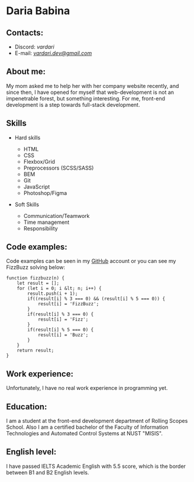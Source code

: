 # **Daria Babina**

## **Contacts:**

* Discord: *vardari*
* E-mail: *vardari.dev@gmail.com*

## **About me:**

My mom asked me to help her with her company website recently, and since then, I have opened for myself that web-development is not an impenetrable forest, but something interesting.
For me, front-end development is a step towards full-stack development.

## Skills
* Hard skills
    + HTML
    + CSS
    + Flexbox/Grid
    + Preprocessors (SCSS/SASS)
    + BEM
    + Git
    + JavaScript
    + Photoshop/Figma

* Soft Skills
    + Communication/Teamwork
    + Time management
    + Responsibility

## **Code examples:**

Code examples can be seen in my [GitHub](https://github.com/vardari) account or you can see my FizzBuzz solving below:

```
function fizzbuzz(n) {
    let result = [];
    for (let i = 0; i &lt; n; i++) {
        result.push(i + 1);
        if((result[i] % 3 === 0) && (result[i] % 5 === 0)) {
            result[i] = 'FizzBuzz';
        }
        if(result[i] % 3 === 0) {
            result[i] = 'Fizz';
        }
        if(result[i] % 5 === 0) {
            result[i] = 'Buzz';
        }
    }
    return result;
}
```

## **Work experience:**

Unfortunately, I have no real work experience in programming yet.

## **Education:**

I am a student at the front-end development department of Rolling Scopes School.
Also I am a certified bachelor of the Faculty of Information Technologies and Automated Control Systems at NUST "MISIS".

## **English level:**

I have passed IELTS Academic English with 5.5 score, which is the border between B1 and B2 English levels.